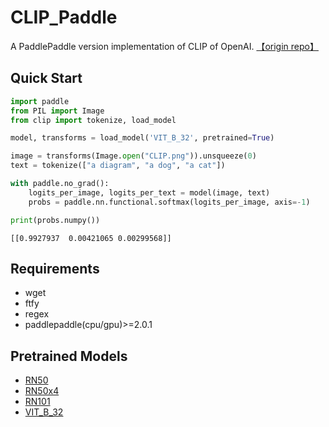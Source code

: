 # CLIP_Paddle
A PaddlePaddle version implementation of CLIP of OpenAI. [【origin repo】](https://github.com/openai/CLIP/)

## Quick Start
```python
import paddle
from PIL import Image
from clip import tokenize, load_model

model, transforms = load_model('VIT_B_32', pretrained=True)

image = transforms(Image.open("CLIP.png")).unsqueeze(0)
text = tokenize(["a diagram", "a dog", "a cat"])

with paddle.no_grad():
    logits_per_image, logits_per_text = model(image, text)
    probs = paddle.nn.functional.softmax(logits_per_image, axis=-1)

print(probs.numpy())
```
    [[0.9927937  0.00421065 0.00299568]]

## Requirements
* wget
* ftfy
* regex
* paddlepaddle(cpu/gpu)>=2.0.1

## Pretrained Models
* [RN50](https://bj.bcebos.com/v1/ai-studio-online/6ffc89246e974a809e6e4b40fdb58063a112a0153e674dae8ed5b6dfe5d46d86?responseContentDisposition=attachment%3B%20filename%3DRN50.pdparams)
* [RN50x4](https://bj.bcebos.com/v1/ai-studio-online/9f874e0174da48ffbd7c17e77b1fb278632620a9995e476ba873e334caec9037?responseContentDisposition=attachment%3B%20filename%3DRN50x4.pdparams)
* [RN101](https://bj.bcebos.com/v1/ai-studio-online/484592d98c584785bc8f6f9f7badbf4a9fb7a96f6102470697ed974e8eeee2a9?responseContentDisposition=attachment%3B%20filename%3DRN101.pdparams)
* [VIT_B_32](https://bj.bcebos.com/v1/ai-studio-online/eb5e4dbf1ec142caa003a27cefd510ef46a8a6c3932a4d60bfecb3f3ab746c02?responseContentDisposition=attachment%3B%20filename%3DViT-B-32.pdparams)